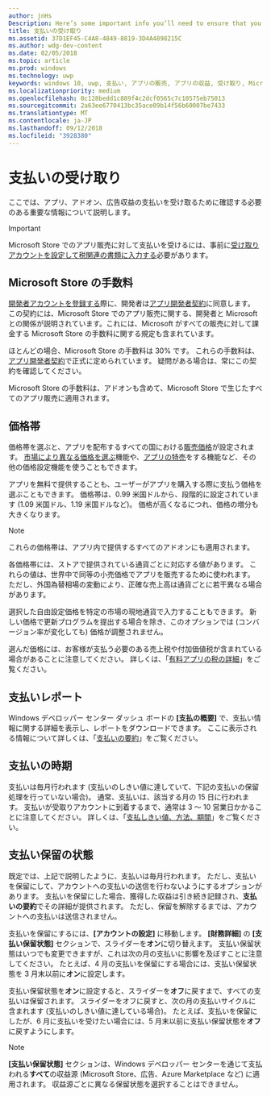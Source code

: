 ```yaml
---
author: jnHs
Description: Here’s some important info you’ll need to ensure that you receive payment for your apps, in-app products (IAPs), and advertising earnings.
title: 支払いの受け取り
ms.assetid: 37D1EF45-C4A8-4849-8819-3D4A4898215C
ms.author: wdg-dev-content
ms.date: 02/05/2018
ms.topic: article
ms.prod: windows
ms.technology: uwp
keywords: windows 10, uwp, 支払い, アプリの販売, アプリの収益, 受け取り, Microsoft Store の手数料, 支払い保留, パーセント
ms.localizationpriority: medium
ms.openlocfilehash: 0c128bedd1c889f4c2dcf0565c7c10575eb75013
ms.sourcegitcommit: 2a63ee6770413bc35ace09b14f56b60007be7433
ms.translationtype: MT
ms.contentlocale: ja-JP
ms.lasthandoff: 09/12/2018
ms.locfileid: "3928380"
---
```

# <a name="getting-paid"></a>支払いの受け取り
ここでは、アプリ、アドオン、広告収益の支払いを受け取るために確認する必要のある重要な情報について説明します。

> [!IMPORTANT]
> Microsoft Store でのアプリ販売に対して支払いを受けるには、事前に[受け取りアカウントを設定して税関連の書類に入力する](setting-up-your-payout-account-and-tax-forms.md)必要があります。

## <a name="store-fee"></a>Microsoft Store の手数料

[開発者アカウントを登録する](http://go.microsoft.com/fwlink/p/?LinkID=615100)際に、開発者は[アプリ開発者契約](https://docs.microsoft.com/legal/windows/agreements/app-developer-agreement)に同意します。 この契約には、Microsoft Store でのアプリ販売に関する、開発者と Microsoft との関係が説明されています。これには、Microsoft がすべての販売に対して課金する Microsoft Store の手数料に関する規定も含まれています。

ほとんどの場合、Microsoft Store の手数料は 30% です。 これらの手数料は、[アプリ開発者契約](https://docs.microsoft.com/legal/windows/agreements/app-developer-agreement)で正式に定められています。 疑問がある場合は、常にこの契約を確認してください。

Microsoft Store の手数料は、アドオンも含めて、Microsoft Store で生じたすべてのアプリ販売に適用されます。


## <a name="price-tiers"></a>価格帯

価格帯を選ぶと、アプリを配布するすべての国における[販売価格](set-and-schedule-app-pricing.md#base-price)が設定されます。 [市場により異なる価格を選ぶ](set-and-schedule-app-pricing.md#override-base-price-for-specific-markets)機能や、[アプリの特売](put-apps-and-add-ons-on-sale.md)をする機能など、その他の価格設定機能を使うこともできます。

アプリを無料で提供することも、ユーザーがアプリを購入する際に支払う価格を選ぶこともできます。 価格帯は、0.99 米国ドルから、段階的に設定されています (1.09 米国ドル、1.19 米国ドルなど)。 価格が高くなるにつれ、価格の増分も大きくなります。

> [!NOTE] 
> これらの価格帯は、アプリ内で提供するすべてのアドオンにも適用されます。

各価格帯には、ストアで提供されている通貨ごとに対応する値があります。 これらの値は、世界中で同等の小売価格でアプリを販売するために使われます。 ただし、外国為替相場の変動により、正確な売上高は通貨ごとに若干異なる場合があります。

選択した自由設定価格を特定の市場の現地通貨で入力することもできます。 新しい価格で更新プログラムを提出する場合を除き、このオプションでは (コンバージョン率が変化しても) 価格が調整されません。 

選んだ価格には、お客様が支払う必要のある売上税や付加価値税が含まれている場合があることに注意してください。 詳しくは、「[有料アプリの税の詳細](tax-details-for-paid-apps.md)」をご覧ください。


## <a name="payout-reporting"></a>支払いレポート

Windows デベロッパー センター ダッシュ ボードの **[支払の概要]** で、支払い情報に関する詳細を表示し、レポートをダウンロードできます。 ここに表示される情報について詳しくは、「[支払いの要約](payout-summary.md)」をご覧ください。


## <a name="payout-timeframe"></a>支払いの時期

支払いは毎月行われます (支払いのしきい値に達していて、下記の支払いの保留処理を行っていない場合)。 通常、支払いは、該当する月の 15 日に行われます。 支払いが受取りアカウントに到着するまで、通常は 3 ～ 10 営業日かかることに注意してください。 詳しくは、「[支払しきい値、方法、期間](payment-thresholds-methods-and-timeframes.md)」をご覧ください。


##  <a name="payout-hold-status"></a>支払い保留の状態

既定では、上記で説明したように、支払いは毎月行われます。 ただし、支払いを保留にして、アカウントへの支払いの送信を行わないようにするオプションがあります。 支払いを保留にした場合、獲得した収益は引き続き記録され、**支払いの要約**でその詳細が提供されます。 ただし、保留を解除するまでは、アカウントへの支払いは送信されません。 

支払いを保留にするには、**[アカウントの設定]** に移動します。 **[財務詳細]** の **[支払い保留状態]** セクションで、スライダーを**オン**に切り替えます。 支払い保留状態はいつでも変更できますが、これは次の月の支払いに影響を及ぼすことに注意してください。 たとえば、4 月の支払いを保留にする場合には、支払い保留状態を 3 月末以前に**オン**に設定します。

支払い保留状態を**オン**に設定すると、スライダーを**オフ**に戻すまで、すべての支払いは保留されます。 スライダーをオフに戻すと、次の月の支払いサイクルに含まれます (支払いのしきい値に達している場合)。 たとえば、支払いを保留にしたが、6 月に支払いを受けたい場合には、5 月末以前に支払い保留状態を**オフ**に戻すようにします。

> [!NOTE]
> **[支払い保留状態]** セクションは、Windows デベロッパー センターを通じて支払われる**すべて**の収益源 (Microsoft Store、広告、Azure Marketplace など) に適用されます。 収益源ごとに異なる保留状態を選択することはできません。


 

 




